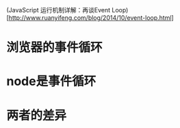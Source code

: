 (JavaScript 运行机制详解：再谈Event Loop)[http://www.ruanyifeng.com/blog/2014/10/event-loop.html]
# 浏览器的事件循环
# node是事件循环
# 两者的差异
